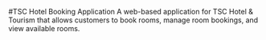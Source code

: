 #TSC Hotel Booking Application
A web-based application for TSC Hotel & Tourism that allows customers to book rooms, manage room bookings, and view available rooms.
